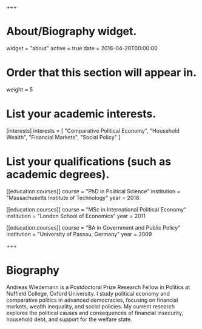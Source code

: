 +++
# About/Biography widget.
widget = "about"
active = true
date = 2016-04-20T00:00:00

# Order that this section will appear in.
weight = 5

# List your academic interests.
[interests]
  interests = [
  "Comparative Political Economy",
    "Household Wealth",
    "Financial Markets",
    "Social Policy"
  ]

# List your qualifications (such as academic degrees).
[[education.courses]]
  course = "PhD in Political Science"
  institution = "Massachusetts Institute of Technology"
  year = 2018

[[education.courses]]
  course = "MSc in International Political Economy"
  institution = "London School of Economics"
  year = 2011

[[education.courses]]
  course = "BA in Government and Public Policy"
  institution = "University of Passau, Germany"
  year = 2009
 
+++

# Biography

Andreas Wiedemann is a Postdoctoral Prize Research Fellow in Politics at Nuffield College, Oxford University. I study political economy and comparative politics in advanced democracies, focusing on financial markets, wealth inequality, and social policies. My current research explores the political causes and consequences of financial insecurity, household debt, and support for the welfare state.
